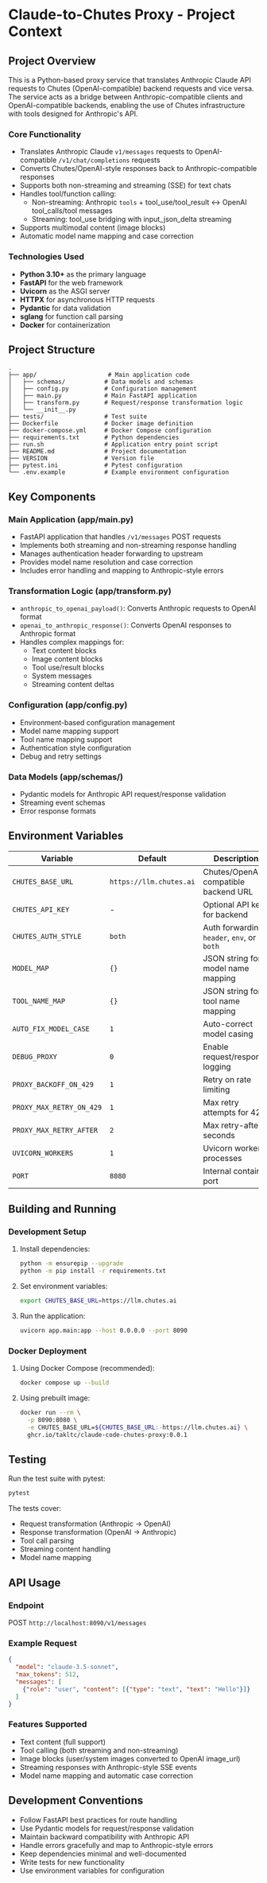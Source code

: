 # Claude-to-Chutes Proxy - Project Context

## Project Overview

This is a Python-based proxy service that translates Anthropic Claude API requests to Chutes (OpenAI-compatible) backend requests and vice versa. The service acts as a bridge between Anthropic-compatible clients and OpenAI-compatible backends, enabling the use of Chutes infrastructure with tools designed for Anthropic's API.

### Core Functionality
- Translates Anthropic Claude `v1/messages` requests to OpenAI-compatible `/v1/chat/completions` requests
- Converts Chutes/OpenAI-style responses back to Anthropic-compatible responses
- Supports both non-streaming and streaming (SSE) for text chats
- Handles tool/function calling:
  - Non-streaming: Anthropic `tools` + tool_use/tool_result ↔ OpenAI tool_calls/tool messages
  - Streaming: tool_use bridging with input_json_delta streaming
- Supports multimodal content (image blocks)
- Automatic model name mapping and case correction

### Technologies Used
- **Python 3.10+** as the primary language
- **FastAPI** for the web framework
- **Uvicorn** as the ASGI server
- **HTTPX** for asynchronous HTTP requests
- **Pydantic** for data validation
- **sglang** for function call parsing
- **Docker** for containerization

## Project Structure

```
.
├── app/                    # Main application code
│   ├── schemas/           # Data models and schemas
│   ├── config.py          # Configuration management
│   ├── main.py            # Main FastAPI application
│   ├── transform.py       # Request/response transformation logic
│   └── __init__.py
├── tests/                 # Test suite
├── Dockerfile             # Docker image definition
├── docker-compose.yml     # Docker Compose configuration
├── requirements.txt       # Python dependencies
├── run.sh                 # Application entry point script
├── README.md              # Project documentation
├── VERSION                # Version file
├── pytest.ini             # Pytest configuration
└── .env.example           # Example environment configuration
```

## Key Components

### Main Application (app/main.py)
- FastAPI application that handles `/v1/messages` POST requests
- Implements both streaming and non-streaming response handling
- Manages authentication header forwarding to upstream
- Provides model name resolution and case correction
- Includes error handling and mapping to Anthropic-style errors

### Transformation Logic (app/transform.py)
- `anthropic_to_openai_payload()`: Converts Anthropic requests to OpenAI format
- `openai_to_anthropic_response()`: Converts OpenAI responses to Anthropic format
- Handles complex mappings for:
  - Text content blocks
  - Image content blocks
  - Tool use/result blocks
  - System messages
  - Streaming content deltas

### Configuration (app/config.py)
- Environment-based configuration management
- Model name mapping support
- Tool name mapping support
- Authentication style configuration
- Debug and retry settings

### Data Models (app/schemas/)
- Pydantic models for Anthropic API request/response validation
- Streaming event schemas
- Error response formats

## Environment Variables

| Variable | Default | Description |
|----------|---------|-------------|
| `CHUTES_BASE_URL` | `https://llm.chutes.ai` | Chutes/OpenAI-compatible backend URL |
| `CHUTES_API_KEY` | - | Optional API key for backend |
| `CHUTES_AUTH_STYLE` | `both` | Auth forwarding: `header`, `env`, or `both` |
| `MODEL_MAP` | `{}` | JSON string for model name mapping |
| `TOOL_NAME_MAP` | `{}` | JSON string for tool name mapping |
| `AUTO_FIX_MODEL_CASE` | `1` | Auto-correct model casing |
| `DEBUG_PROXY` | `0` | Enable request/response logging |
| `PROXY_BACKOFF_ON_429` | `1` | Retry on rate limiting |
| `PROXY_MAX_RETRY_ON_429` | `1` | Max retry attempts for 429 |
| `PROXY_MAX_RETRY_AFTER` | `2` | Max retry-after seconds |
| `UVICORN_WORKERS` | `1` | Uvicorn worker processes |
| `PORT` | `8080` | Internal container port |

## Building and Running

### Development Setup
1. Install dependencies:
   ```bash
   python -m ensurepip --upgrade
   python -m pip install -r requirements.txt
   ```

2. Set environment variables:
   ```bash
   export CHUTES_BASE_URL=https://llm.chutes.ai
   ```

3. Run the application:
   ```bash
   uvicorn app.main:app --host 0.0.0.0 --port 8090
   ```

### Docker Deployment
1. Using Docker Compose (recommended):
   ```bash
   docker compose up --build
   ```

2. Using prebuilt image:
   ```bash
   docker run --rm \
     -p 8090:8080 \
     -e CHUTES_BASE_URL=${CHUTES_BASE_URL:-https://llm.chutes.ai} \
     ghcr.io/takltc/claude-code-chutes-proxy:0.0.1
   ```

## Testing

Run the test suite with pytest:
```bash
pytest
```

The tests cover:
- Request transformation (Anthropic → OpenAI)
- Response transformation (OpenAI → Anthropic)
- Tool call parsing
- Streaming content handling
- Model name mapping

## API Usage

### Endpoint
POST `http://localhost:8090/v1/messages`

### Example Request
```json
{
  "model": "claude-3.5-sonnet",
  "max_tokens": 512,
  "messages": [
    {"role": "user", "content": [{"type": "text", "text": "Hello"}]}
  ]
}
```

### Features Supported
- Text content (full support)
- Tool calling (both streaming and non-streaming)
- Image blocks (user/system images converted to OpenAI image_url)
- Streaming responses with Anthropic-style SSE events
- Model name mapping and automatic case correction

## Development Conventions

- Follow FastAPI best practices for route handling
- Use Pydantic models for request/response validation
- Maintain backward compatibility with Anthropic API
- Handle errors gracefully and map to Anthropic-style errors
- Keep dependencies minimal and well-documented
- Write tests for new functionality
- Use environment variables for configuration